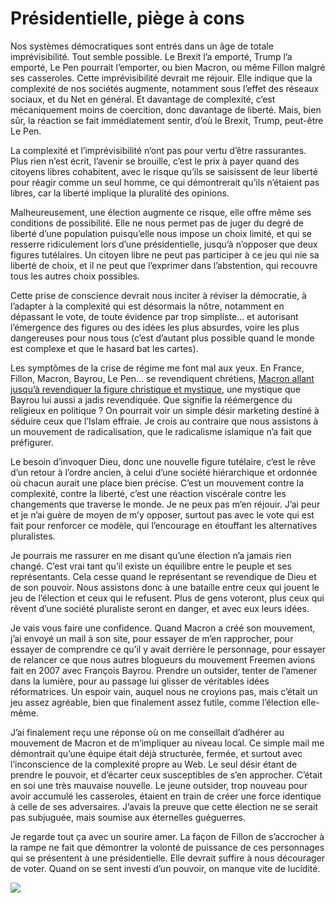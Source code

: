 # Présidentielle, piège à cons

Nos systèmes démocratiques sont entrés dans un âge de totale imprévisibilité. Tout semble possible. Le Brexit l’a emporté, Trump l’a emporté, Le Pen pourrait l’emporter, ou bien Macron, ou même Fillon malgré ses casseroles. Cette imprévisibilité devrait me réjouir. Elle indique que la complexité de nos sociétés augmente, notamment sous l’effet des réseaux sociaux, et du Net en général. Et davantage de complexité, c’est mécaniquement moins de coercition, donc davantage de liberté. Mais, bien sûr, la réaction se fait immédiatement sentir, d’où le Brexit, Trump, peut-être Le Pen.<span id="more-44889"></span>

La complexité et l’imprévisibilité n’ont pas pour vertu d’être rassurantes. Plus rien n’est écrit, l’avenir se brouille, c’est le prix à payer quand des citoyens libres cohabitent, avec le risque qu’ils se saisissent de leur liberté pour réagir comme un seul homme, ce qui démontrerait qu’ils n’étaient pas libres, car la liberté implique la pluralité des opinions.

Malheureusement, une élection augmente ce risque, elle offre même ses conditions de possibilité. Elle ne nous permet pas de juger du degré de liberté d’une population puisqu’elle nous impose un choix limité, et qui se resserre ridiculement lors d’une présidentielle, jusqu’à n’opposer que deux figures tutélaires. Un citoyen libre ne peut pas participer à ce jeu qui nie sa liberté de choix, et il ne peut que l’exprimer dans l’abstention, qui recouvre tous les autres choix possibles.

Cette prise de conscience devrait nous inciter à réviser la démocratie, à l’adapter à la complexité qui est désormais la nôtre, notamment en dépassant le vote, de toute évidence par trop simpliste… et autorisant l’émergence des figures ou des idées les plus absurdes, voire les plus dangereuses pour nous tous (c’est d’autant plus possible quand le monde est complexe et que le hasard bat les cartes).

Les symptômes de la crise de régime me font mal aux yeux. En France, Fillon, Macron, Bayrou, Le Pen… se revendiquent chrétiens, [Macron allant jusqu’à revendiquer la figure christique et mystique](http://www.lejdd.fr/Politique/Macron-La-politique-c-est-mystique-846614), une mystique que Bayrou lui aussi a jadis revendiquée. Que signifie la réémergence du religieux en politique ? On pourrait voir un simple désir marketing destiné à séduire ceux que l’Islam effraie. Je crois au contraire que nous assistons à un mouvement de radicalisation, que le radicalisme islamique n’a fait que préfigurer.

Le besoin d’invoquer Dieu, donc une nouvelle figure tutélaire, c’est le rêve d’un retour à l’ordre ancien, à celui d’une société hiérarchique et ordonnée où chacun aurait une place bien précise. C’est un mouvement contre la complexité, contre la liberté, c’est une réaction viscérale contre les changements que traverse le monde. Je ne peux pas m’en réjouir. J’ai peur et je n’ai guère de moyen de m’y opposer, surtout pas avec le vote qui est fait pour renforcer ce modèle, qui l’encourage en étouffant les alternatives pluralistes.

Je pourrais me rassurer en me disant qu’une élection n’a jamais rien changé. C’est vrai tant qu’il existe un équilibre entre le peuple et ses représentants. Cela cesse quand le représentant se revendique de Dieu et de son pouvoir. Nous assistons donc à une bataille entre ceux qui jouent le jeu de l’élection et ceux qui le refusent. Plus de gens voteront, plus ceux qui rêvent d’une société pluraliste seront en danger, et avec eux leurs idées.

Je vais vous faire une confidence. Quand Macron a créé son mouvement, j’ai envoyé un mail à son site, pour essayer de m’en rapprocher, pour essayer de comprendre ce qu’il y avait derrière le personnage, pour essayer de relancer ce que nous autres blogueurs du mouvement Freemen avions fait en 2007 avec François Bayrou. Prendre un outsider, tenter de l’amener dans la lumière, pour au passage lui glisser de véritables idées réformatrices. Un espoir vain, auquel nous ne croyions pas, mais c’était un jeu assez agréable, bien que finalement assez futile, comme l’élection elle-même.

J’ai finalement reçu une réponse où on me conseillait d’adhérer au mouvement de Macron et de m’impliquer au niveau local. Ce simple mail me démontrait qu’une équipe était déjà structurée, fermée, et surtout avec l’inconscience de la complexité propre au Web. Le seul désir étant de prendre le pouvoir, et d’écarter ceux susceptibles de s’en approcher. C’était en soi une très mauvaise nouvelle. Le jeune outsider, trop nouveau pour avoir accumulé les casseroles, étaient en train de créer une force identique à celle de ses adversaires. J’avais la preuve que cette élection ne se serait pas subjuguée, mais soumise aux éternelles guéguerres.

Je regarde tout ça avec un sourire amer. La façon de Fillon de s’accrocher à la rampe ne fait que démontrer la volonté de puissance de ces personnages qui se présentent à une présidentielle. Elle devrait suffire à nous décourager de voter. Quand on se sent investi d’un pouvoir, on manque vite de lucidité.

![](https://tcrouzet.com/images_tc/2014/03/cover2017.jpg)